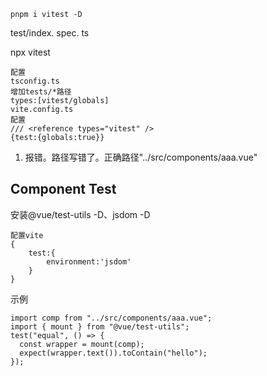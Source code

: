 ```
pnpm i vitest -D
```

test/index. spec. ts

npx vitest
```
配置
tsconfig.ts
增加tests/*路径
types:[vitest/globals]
vite.config.ts
配置
/// <reference types="vitest" />
{test:{globals:true}}
```

1. 报错。路径写错了。正确路径"../src/components/aaa.vue"

## Component Test
安装@vue/test-utils -D、jsdom -D
```
配置vite
{
	test:{
		environment:'jsdom'
	}
}
```
示例
```
import comp from "../src/components/aaa.vue";
import { mount } from "@vue/test-utils";
test("equal", () => {
  const wrapper = mount(comp);
  expect(wrapper.text()).toContain("hello");
});

```